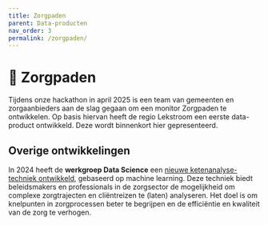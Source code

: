 ```yaml
---
title: Zorgpaden
parent: Data-producten
nav_order: 3
permalink: /zorgpaden/
---
```

# 🧩 Zorgpaden
Tijdens onze hackathon in april 2025 is een team van gemeenten en zorgaanbieders aan de slag gegaan om een monitor Zorgpaden te ontwikkelen. Op basis hiervan heeft de regio Lekstroom een eerste data-product ontwikkeld. Deze wordt binnenkort hier gepresenteerd.

## Overige ontwikkelingen
In 2024 heeft de **werkgroep Data Science** een [nieuwe ketenanalyse-techniek ontwikkeld](https://kennisnetwerkdata.pleio.nl/groups/view/c7288eb5-9fe6-46ce-bb59-68bec22b05ed/data-science/blog/view/7dc9fead-b729-4108-9039-fd61089be0b5/verbeter-zorgtrajecten-met-ketenanalyse-machine-learning-techniek-nu-beschikbaar), gebaseerd op machine learning. Deze techniek biedt beleidsmakers en professionals in de zorgsector de mogelijkheid om complexe zorgtrajecten en cliëntreizen te (laten) analyseren. Het doel is om knelpunten in zorgprocessen beter te begrijpen en de efficiëntie en kwaliteit van de zorg te verhogen.
